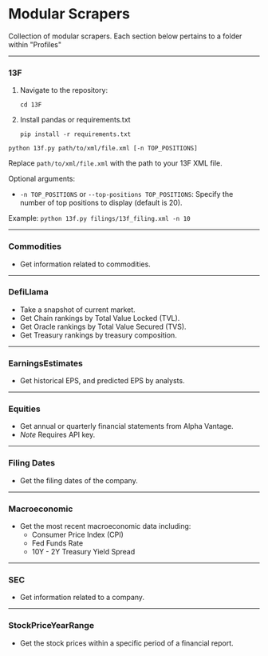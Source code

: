 # Modular Scrapers

Collection of modular scrapers.
Each section below pertains to a folder within "Profiles"

---

### 13F

1. Navigate to the repository:
   ```
   cd 13F
   ```
2. Install pandas or requirements.txt
   ```
   pip install -r requirements.txt
   ```

```
python 13f.py path/to/xml/file.xml [-n TOP_POSITIONS]
```

Replace `path/to/xml/file.xml` with the path to your 13F XML file.

Optional arguments:

- `-n TOP_POSITIONS` or `--top-positions TOP_POSITIONS`: Specify the number of top positions to display (default is 20).

Example:
`python 13f.py filings/13f_filing.xml -n 10`

---

### Commodities

- Get information related to commodities.

---

### DefiLlama

- Take a snapshot of current market.
- Get Chain rankings by Total Value Locked (TVL).
- Get Oracle rankings by Total Value Secured (TVS).
- Get Treasury rankings by treasury composition.

---

### EarningsEstimates

- Get historical EPS, and predicted EPS by analysts.

---

### Equities

- Get annual or quarterly financial statements from Alpha Vantage.
- _Note_ Requires API key.

---

### Filing Dates

- Get the filing dates of the company.

---

### Macroeconomic

- Get the most recent macroeconomic data including:
  - Consumer Price Index (CPI)
  - Fed Funds Rate
  - 10Y - 2Y Treasury Yield Spread

---

### SEC

- Get information related to a company.

---

### StockPriceYearRange

- Get the stock prices within a specific period of a financial report.
